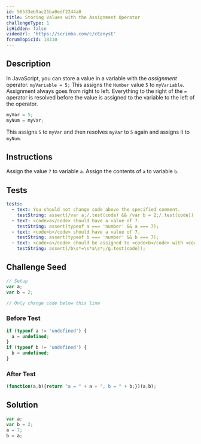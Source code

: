 ```yaml
---
id: 56533eb9ac21ba0edf2244a8
title: Storing Values with the Assignment Operator
challengeType: 1
isHidden: false
videoUrl: 'https://scrimba.com/c/cEanysE'
forumTopicId: 18310
---
```


## Description
<section id='description'>
In JavaScript, you can store a value in a variable with the <dfn>assignment</dfn> operator.
<code>myVariable = 5;</code>
This assigns the <code>Number</code> value <code>5</code> to <code>myVariable</code>.
Assignment always goes from right to left. Everything to the right of the <code>=</code> operator is resolved before the value is assigned to the variable to the left of the operator.

```js
myVar = 5;
myNum = myVar;
```

This assigns <code>5</code> to <code>myVar</code> and then resolves <code>myVar</code> to <code>5</code>  again and assigns it to <code>myNum</code>.
</section>

## Instructions
<section id='instructions'>
Assign the value <code>7</code> to variable <code>a</code>.
Assign the contents of <code>a</code> to variable <code>b</code>.
</section>

## Tests
<section id='tests'>

```yml
tests:
  - text: You should not change code above the specified comment.
    testString: assert(/var a;/.test(code) && /var b = 2;/.test(code));
  - text: <code>a</code> should have a value of 7.
    testString: assert(typeof a === 'number' && a === 7);
  - text: <code>b</code> should have a value of 7.
    testString: assert(typeof b === 'number' && b === 7);
  - text: <code>a</code> should be assigned to <code>b</code> with <code>=</code>.
    testString: assert(/b\s*=\s*a\s*;/g.test(code));

```

</section>

## Challenge Seed
<section id='challengeSeed'>

<div id='js-seed'>

```js
// Setup
var a;
var b = 2;

// Only change code below this line

```

</div>

### Before Test
<div id='js-setup'>

```js
if (typeof a != 'undefined') {
  a = undefined;
}
if (typeof b != 'undefined') {
  b = undefined;
}
```

</div>

### After Test
<div id='js-teardown'>

```js
(function(a,b){return "a = " + a + ", b = " + b;})(a,b);
```

</div>

</section>

## Solution
<section id='solution'>


```js
var a;
var b = 2;
a = 7;
b = a;
```

</section>
